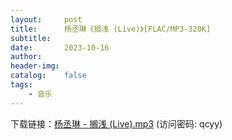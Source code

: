 ```yaml
---
layout:     post
title:      杨丞琳《搁浅 (Live)》[FLAC/MP3-320K]
subtitle:  
date:       2023-10-16
author:     
header-img:
catalog:    false
tags:
    - 音乐
---
```

下载链接：<a href="https://url89.ctfile.com/f/49227189-960443946-8f95e9?p=qcyy" target="_blank">杨丞琳 - 搁浅 (Live).mp3</a> (访问密码: qcyy)<br/>


